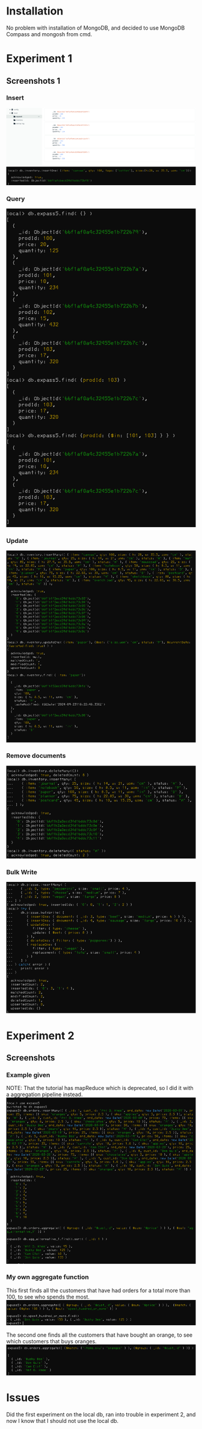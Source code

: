 # Installation
No problem with installation of MongoDB, and decided to use MongoDB Compass and mongosh from cmd.  
# Experiment 1
## Screenshots 1
### Insert
![InsertCompass](./images/Insertcompass.png)
![InsertMongosh](./images/Insertmongosh.png)

### Query
![Query](./images/queryCommands.png)

### Update
![Update](./images/update.png)

### Remove documents
![delete](./images/delete.png)

### Bulk Write
![BulkUpdate](./images/BulkUpdate.png)


# Experiment 2 
## Screenshots
### Example given
NOTE: That the tutorial has mapReduce which is deprecated, so I did it with a aggregation pipeline instead. 
![exampleAggregate](./images/exampleaggregate.png)

### My own aggregate function
This first finds all the customers that have had orders for a total more than 100, to see who spends the most. 
![spenthundredormore](./images/spenthundredormore.png)

The second one finds all the customers that have bought an orange, to see which customers that buys oranges. 
![checkwhooranges](./images/checkwhobuysoranges.png)

# Issues
Did the first experiment on the local db, ran into trouble in experiment 2, and now I know that I should not use the local db. 

